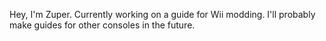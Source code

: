 Hey, I'm Zuper. Currently working on a guide for Wii modding. I'll probably make guides for other consoles in the future.

<!---
Zuper64/Zuper64 is a ✨ special ✨ repository because its `README.md` (this file) appears on your GitHub profile.
You can click the Preview link to take a look at your changes.
--->
